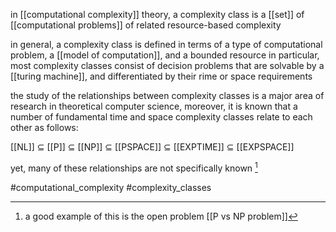 in [[computational complexity]] theory, a complexity class is a [[set]] of [[computational problems]] of related resource-based complexity

in general, a complexity class is defined in terms of a type of computational problem, a [[model of computation]], and a bounded resource
in particular, most complexity classes consist of decision problems that are solvable by a [[turing machine]], and differentiated by their rime or space requirements

the study of the relationships between complexity classes is a major area of research in theoretical computer science, moreover, it is known that a number of fundamental time and space complexity classes relate to each other as follows:

[[NL]] $\subseteq$ [[P]] $\subseteq$ [[NP]] $\subseteq$ [[PSPACE]] $\subseteq$ [[EXPTIME]] $\subseteq$ [[EXPSPACE]]

yet, many of these relationships are not specifically known [^1]

#computational_complexity 
#complexity_classes 

[^1]: a good example of this is the open problem [[P vs NP problem]]
